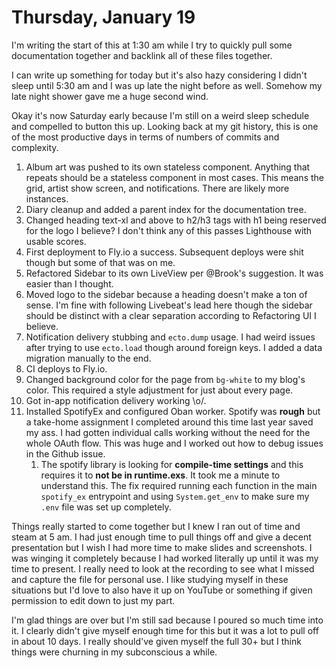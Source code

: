 # Thursday, January 19

I'm writing the start of this at 1:30 am while I try to quickly pull some documentation together and backlink all of these files together.

I can write up something for today but it's also hazy considering I didn't sleep until 5:30 am and I was up late the night before as well. Somehow my late night shower gave me a huge second wind.

Okay it's now Saturday early because I'm still on a weird sleep schedule and compelled to button this up. Looking back at my git history, this is one of the most productive days in terms of numbers of commits and complexity.

1. Album art was pushed to its own stateless component. Anything that repeats should be a stateless component in most cases. This means the grid, artist show screen, and notifications. There are likely more instances.
2. Diary cleanup and added a parent index for the documentation tree.
3. Changed heading text-xl and above to h2/h3 tags with h1 being reserved for the logo I believe? I don't think any of this passes Lighthouse with usable scores.
4. First deployment to Fly.io a success. Subsequent deploys were shit though but some of that was on me.
5. Refactored Sidebar to its own LiveView per @Brook's suggestion. It was easier than I thought.
6. Moved logo to the sidebar because a heading doesn't make a ton of sense. I'm fine with following Livebeat's lead here though the sidebar should be distinct with a clear separation according to Refactoring UI I believe.
7. Notification delivery stubbing and `ecto.dump` usage. I had weird issues after trying to use `ecto.load` though around foreign keys. I added a data migration manually to the end.
8. CI deploys to Fly.io.
9. Changed background color for the page from `bg-white` to my blog's color. This required a style adjustment for just about every page.
10. Got in-app notification delivery working \o/.
11. Installed SpotifyEx and configured Oban worker. Spotify was **rough** but a take-home assignment I completed around this time last year saved my ass. I had gotten individual calls working without the need for the whole OAuth flow. This was huge and I worked out how to debug issues in the Github issue.
    1. The spotify library is looking for **compile-time settings** and this requires it to **not be in runtime.exs**. It took me a minute to understand this. The fix required running each function in the main `spotify_ex` entrypoint and using `System.get_env` to make sure my `.env` file was set up completely.

Things really started to come together but I knew I ran out of time and steam at 5 am. I had just enough time to pull things off and give a decent presentation but I wish I had more time to make slides and screenshots.
I was winging it completely because I had worked literally up until it was my time to present. I really need to look at the recording to see what I missed and capture the file for personal use.
I like studying myself in these situations but I'd love to also have it up on YouTube or something if given permission to edit down to just my part.

I'm glad things are over but I'm still sad because I poured so much time into it. I clearly didn't give myself enough time for this but it was a lot to pull off in about 10 days. I really should've given myself the full 30+ but I think things were churning in my subconscious a while.
